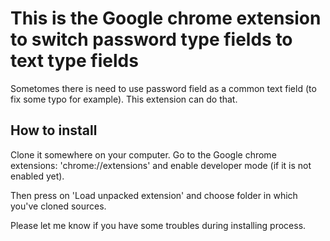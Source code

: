 This is the Google chrome extension to switch password type fields to text type fields
======================================================================================

Sometomes there is need to use password field as a common text field (to fix some typo for example). This extension can do that.


How to install
--------------

Clone it somewhere on your computer. Go to the Google chrome extensions: 'chrome://extensions' and enable developer mode (if it is not enabled yet).

Then press on 'Load unpacked extension' and choose folder in which you've cloned sources.

Please let me know if you have some troubles during installing process.
